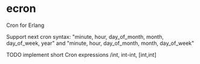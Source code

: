 # ecron
Cron for Erlang

Support next cron syntax: 
"minute, hour, day_of_month, month, day_of_week, year" and
"minute, hour, day_of_month, month, day_of_week" 

TODO implement short Cron expressions /int, int-int, [int,int] 
